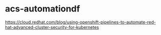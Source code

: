 # acs-automationdf
https://cloud.redhat.com/blog/using-openshift-pipelines-to-automate-red-hat-advanced-cluster-security-for-kubernetes
